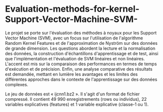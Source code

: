 # Evaluation-methods-for-kernel-Support-Vector-Machine-SVM-
Le projet se porte sur l'évaluation des méthodes à noyaux pour les Support Vector Machine (SVM), avec un focus sur l'utilisation de l'algorithme Random Kernel Features et de l'approximation de Nyström sur des données de grande dimension. Les questions abordent la lecture et la normalisation des données, la construction d'échantillons d'apprentissage et de test, ainsi que l'implémentation et l'évaluation de SVM linéaires et non linéaires. L'accent est mis sur la comparaison des performances en termes de temps d'exécution et de précision. Enfin, une analyse comparative des résultats est demandée, mettant en lumière les avantages et les limites des différentes approches dans le contexte de l'apprentissage sur des données complexes.

Le jeu de données est « ijcnn1.bz2 ». Il s'agit d'un format de fichier compressé. Il contient 49 990 enregistrements (rows ou individus), 22 variables explicatives (features) et 1 variable explicative (classe-1 ou 1).
